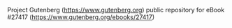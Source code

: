 Project Gutenberg (https://www.gutenberg.org) public repository for eBook #27417 (https://www.gutenberg.org/ebooks/27417)
